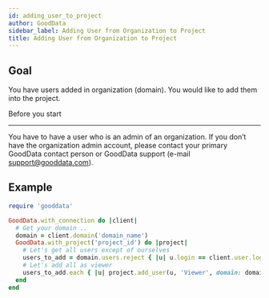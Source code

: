 ```yaml
---
id: adding_user_to_project
author: GoodData
sidebar_label: Adding User from Organization to Project
title: Adding User from Organization to Project
---
```


Goal
-------

You have users added in organization (domain). You would like to add
them into the project.

Before you start

-------------

You have to have a user who is an admin of an organization. If you don’t
have the organization admin account, please contact your primary
GoodData contact person or GoodData support (e-mail
<support@gooddata.com>).

Example
--------

```ruby
require 'gooddata'

GoodData.with_connection do |client|
  # Get your domain ..
  domain = client.domain('domain_name')
  GoodData.with_project('project_id') do |project|
    # Let's get all users except of ourselves
    users_to_add = domain.users.reject { |u| u.login == client.user.login }
    # Let's add all as viewer
    users_to_add.each { |u| project.add_user(u, 'Viewer', domain: domain) }
  end
end
```
